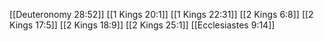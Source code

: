 [[Deuteronomy 28:52]]
[[1 Kings 20:1]]
[[1 Kings 22:31]]
[[2 Kings 6:8]]
[[2 Kings 17:5]]
[[2 Kings 18:9]]
[[2 Kings 25:1]]
[[Ecclesiastes 9:14]]
